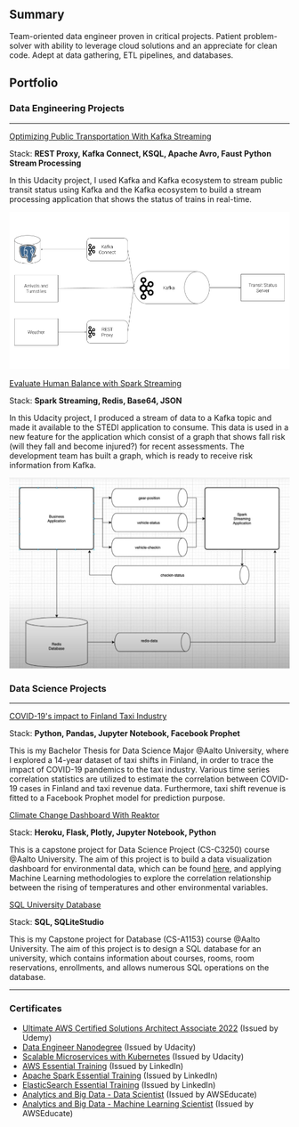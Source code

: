 ## Summary

Team-oriented data engineer proven in critical projects. Patient problem-solver with ability to leverage cloud solutions and an appreciate for clean code. Adept at data gathering, ETL pipelines, and databases.

## Portfolio

### Data Engineering Projects
---
[Optimizing Public Transportation With Kafka Streaming]()

Stack: **REST Proxy, Kafka Connect, KSQL, Apache Avro, Faust Python Stream Processing**

In this Udacity project, I used Kafka and Kafka ecosystem to  stream public transit status using Kafka and the Kafka ecosystem to build a
stream processing application that shows the status of trains in real-time.

<img src="./images/udacity/diagram.png?raw=true"/>


[Evaluate Human Balance with Spark Streaming]()

Stack: **Spark Streaming, Redis, Base64, JSON**

In this Udacity project, I produced a stream of data to a Kafka topic and made it available to the STEDI application to consume. This data is used in a new feature for the application which consist of a graph that shows fall risk (will they fall and become injured?) for recent assessments. The development team has built a graph, which is ready to receive risk information from Kafka.

<img src="./images/udacity/STEDI.png?raw=true"/>


### Data Science Projects
---

[COVID-19's impact to Finland Taxi Industry](/projects/thesis)

Stack: **Python, Pandas, Jupyter Notebook, Facebook Prophet**

This is my Bachelor Thesis for Data Science Major @Aalto University, where I explored a 14-year dataset of taxi shifts in Finland, in order to trace the impact of COVID-19 pandemics to the taxi industry. Various time series correlation statistics are utilized to estimate the correlation between COVID-19 cases in Finland and taxi revenue data. Furthermore, taxi shift revenue is fitted to a Facebook Prophet model for prediction purpose.


[Climate Change Dashboard With Reaktor](/projects/climate_change)

Stack: **Heroku, Flask, Plotly, Jupyter Notebook, Python**

This is a capstone project for Data Science Project (CS-C3250) course @Aalto University. The aim of this project is to build a data visualization dashboard for environmental data, which can be found [here](https://climate-change-c3250-2020.herokuapp.com/), and applying Machine Learning methodologies to explore the correlation relationship between the rising of temperatures and other environmental variables.


[SQL University Database](/projects/university)

Stack: **SQL, SQLiteStudio**

This is my Capstone project for Database (CS-A1153) course @Aalto University. The aim of this project is to design a SQL database for an university, which contains information about courses, rooms, room reservations, enrollments, and allows numerous SQL operations on the database.


---

### Certificates
- [Ultimate AWS Certified Solutions Architect Associate 2022](https://udemy-certificate.s3.amazonaws.com/pdf/UC-689cc877-0186-4ea3-b654-61c7a81881a8.pdf) (Issued by Udemy)
- [Data Engineer Nanodegree](https://confirm.udacity.com/R5HGVA77) (Issued by Udacity)
- [Scalable Microservices with Kubernetes]() (Issued by Udacity)
- [AWS Essential Training](/certs/aws.pdf) (Issued by LinkedIn)
- [Apache Spark Essential Training](/certs/spark.pdf)  (Issued by LinkedIn)
- [ElasticSearch Essential Training](/certs/elasticsearch.pdf)  (Issued by LinkedIn)
- [Analytics and Big Data - Data Scientist](/pdf/awseducate.pdf) (Issued by AWSEducate)
- [Analytics and Big Data - Machine Learning Scientist](/pdf/awseducate.pdf) (Issued by AWSEducate)
